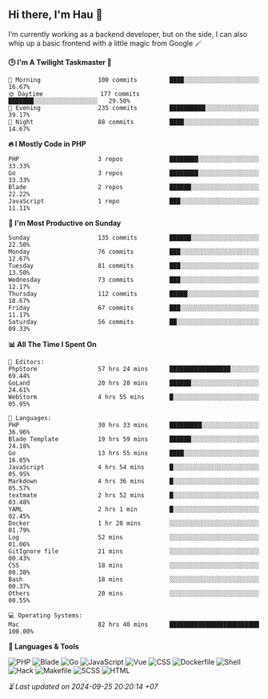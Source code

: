 ## Hi there, I'm Hau 👋
I’m currently working as a backend developer, but on the side, I can also whip up a basic frontend with a little magic from Google 🪄

<!--START_SECTION:readme-stats-->
**🕒 I'm A Twilight Taskmaster 🌆**

```text
🌅 Morning                100 commits         ████░░░░░░░░░░░░░░░░░░░░░   16.67%
🌞 Daytime                177 commits         ███████░░░░░░░░░░░░░░░░░░   29.50%
🌆 Evening                235 commits         ██████████░░░░░░░░░░░░░░░   39.17%
🌙 Night                  88 commits          ████░░░░░░░░░░░░░░░░░░░░░   14.67%
```

**🔥 I Mostly Code in PHP**

```text
PHP                      3 repos             ████████░░░░░░░░░░░░░░░░░   33.33%
Go                       3 repos             ████████░░░░░░░░░░░░░░░░░   33.33%
Blade                    2 repos             ██████░░░░░░░░░░░░░░░░░░░   22.22%
JavaScript               1 repo              ███░░░░░░░░░░░░░░░░░░░░░░   11.11%
```

**📅 I'm Most Productive on Sunday**

```text
Sunday                   135 commits         ██████░░░░░░░░░░░░░░░░░░░   22.50%
Monday                   76 commits          ███░░░░░░░░░░░░░░░░░░░░░░   12.67%
Tuesday                  81 commits          ███░░░░░░░░░░░░░░░░░░░░░░   13.50%
Wednesday                73 commits          ███░░░░░░░░░░░░░░░░░░░░░░   12.17%
Thursday                 112 commits         █████░░░░░░░░░░░░░░░░░░░░   18.67%
Friday                   67 commits          ███░░░░░░░░░░░░░░░░░░░░░░   11.17%
Saturday                 56 commits          ██░░░░░░░░░░░░░░░░░░░░░░░   09.33%
```

**📊 All The Time I Spent On**

```text
📝 Editors:
PhpStorm                 57 hrs 24 mins      █████████████████░░░░░░░░   69.44%
GoLand                   20 hrs 20 mins      ██████░░░░░░░░░░░░░░░░░░░   24.61%
WebStorm                 4 hrs 55 mins       █░░░░░░░░░░░░░░░░░░░░░░░░   05.95%

💬 Languages:
PHP                      30 hrs 33 mins      █████████░░░░░░░░░░░░░░░░   36.96%
Blade Template           19 hrs 59 mins      ██████░░░░░░░░░░░░░░░░░░░   24.18%
Go                       13 hrs 55 mins      ████░░░░░░░░░░░░░░░░░░░░░   16.85%
JavaScript               4 hrs 54 mins       █░░░░░░░░░░░░░░░░░░░░░░░░   05.95%
Markdown                 4 hrs 36 mins       █░░░░░░░░░░░░░░░░░░░░░░░░   05.57%
textmate                 2 hrs 52 mins       █░░░░░░░░░░░░░░░░░░░░░░░░   03.48%
YAML                     2 hrs 1 min         █░░░░░░░░░░░░░░░░░░░░░░░░   02.45%
Docker                   1 hr 28 mins        ░░░░░░░░░░░░░░░░░░░░░░░░░   01.79%
Log                      52 mins             ░░░░░░░░░░░░░░░░░░░░░░░░░   01.06%
GitIgnore file           21 mins             ░░░░░░░░░░░░░░░░░░░░░░░░░   00.43%
CSS                      18 mins             ░░░░░░░░░░░░░░░░░░░░░░░░░   00.38%
Bash                     18 mins             ░░░░░░░░░░░░░░░░░░░░░░░░░   00.37%
Others                   20 mins             ░░░░░░░░░░░░░░░░░░░░░░░░░   00.55%

💻 Operating Systems:
Mac                      82 hrs 40 mins      █████████████████████████   100.00%
```

**💬 Languages & Tools**

![PHP](https://img.shields.io/badge/PHP-65.75%25-4F5D95?&logo=PHP&labelColor=151b23)
![Blade](https://img.shields.io/badge/Blade-26.54%25-f7523f?&logo=Blade&labelColor=151b23)
![Go](https://img.shields.io/badge/Go-03.41%25-00ADD8?&logo=Go&labelColor=151b23)
![JavaScript](https://img.shields.io/badge/JavaScript-02.42%25-f1e05a?&logo=JavaScript&labelColor=151b23)
![Vue](https://img.shields.io/badge/Vue-01.22%25-41b883?&logo=Vue&labelColor=151b23)
![CSS](https://img.shields.io/badge/CSS-00.29%25-563d7c?&logo=CSS&labelColor=151b23)
![Dockerfile](https://img.shields.io/badge/Dockerfile-00.12%25-384d54?&logo=Dockerfile&labelColor=151b23)
![Shell](https://img.shields.io/badge/Shell-00.09%25-89e051?&logo=Shell&labelColor=151b23)
![Hack](https://img.shields.io/badge/Hack-00.07%25-878787?&logo=Hack&labelColor=151b23)
![Makefile](https://img.shields.io/badge/Makefile-00.04%25-427819?&logo=Makefile&labelColor=151b23)
![SCSS](https://img.shields.io/badge/SCSS-00.02%25-c6538c?&logo=SCSS&labelColor=151b23)
![HTML](https://img.shields.io/badge/HTML-00.02%25-e34c26?&logo=HTML&labelColor=151b23)




*⏳ Last updated on 2024-09-25 20:20:14 +07*
<!--END_SECTION:readme-stats-->
